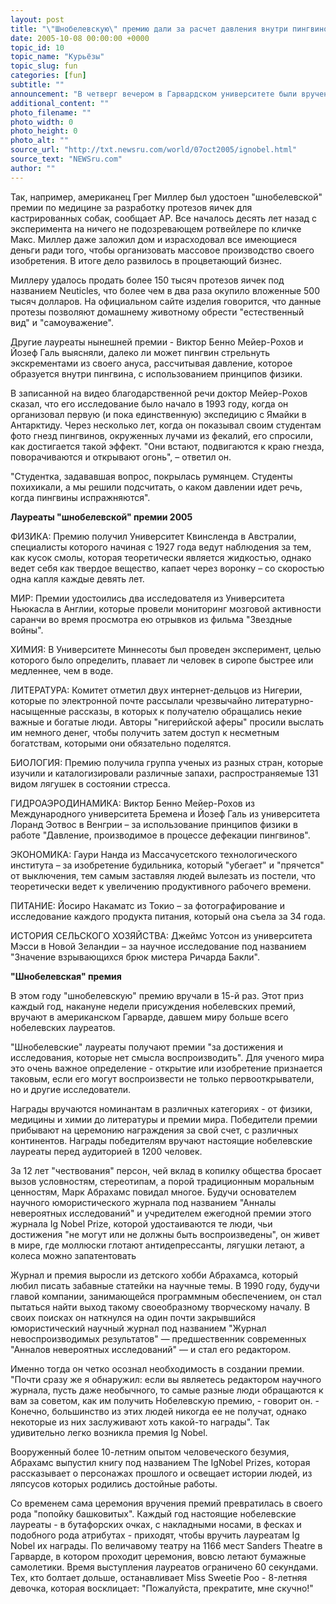 ```yaml
---
layout: post
title: "\"Шнобелевскую\" премию дали за расчет давления внутри пингвинов и их дефекацию"
date: 2005-10-08 00:00:00 +0000
topic_id: 10
topic_name: "Курьёзы"
topic_slug: fun
categories: [fun]
subtitle: ""
announcement: "В четверг вечером в Гарвардском университете были вручены \"шнобелевские\" премии 2005 года в различных категориях. Ig Nobel Prize (от английского ignoble - \"постыдный\", \"позорный\") вручается за самые бесполезные и абсурдные научные исследования и достижения."
additional_content: ""
photo_filename: ""
photo_width: 0
photo_height: 0
photo_alt: ""
source_url: "http://txt.newsru.com/world/07oct2005/ignobel.html"
source_text: "NEWSru.com"
author: ""
---
```

Так, например, американец Грег Миллер был удостоен "шнобелевской" премии по медицине за разработку протезов яичек для кастрированных собак, сообщает АР. Все началось десять лет назад с эксперимента на ничего не подозревающем ротвейлере по кличке Макс. Миллер даже заложил дом и израсходовал все имеющиеся деньги ради того, чтобы организовать массовое производство своего изобретения. В итоге дело развилось в процветающий бизнес.

Миллеру удалось продать более 150 тысяч протезов яичек под названием Neuticles, что более чем в два раза окупило вложенные 500 тысяч долларов. На официальном сайте изделия говорится, что данные протезы позволяют домашнему животному обрести "естественный вид" и "самоуважение".

Другие лауреаты нынешней премии - Виктор Бенно Мейер-Рохов и Йозеф Галь выясняли, далеко ли может пингвин стрельнуть экскрементами из своего ануса, рассчитывая давление, которое образуется внутри пингвина, с использованием принципов физики.

В записанной на видео благодарственной речи доктор Мейер-Рохов сказал, что его исследование было начало в 1993 году, когда он организовал первую (и пока единственную) экспедицию с Ямайки в Антарктиду. Через несколько лет, когда он показывал своим студентам фото гнезд пингвинов, окруженных лучами из фекалий, его спросили, как достигается такой эффект. "Они встают, подвигаются к краю гнезда, поворачиваются и открывают огонь", – ответил он.

"Студентка, задававшая вопрос, покрылась румянцем. Студенты похихикали, а мы решили подсчитать, о каком давлении идет речь, когда пингвины испражняются".

<strong>Лауреаты "шнобелевской" премии 2005</strong>

ФИЗИКА: Премию получил Университет Квинсленда в Австралии, специалисты которого начиная с 1927 года ведут наблюдения за тем, как кусок смолы, которая теоретически является жидкостью, однако ведет себя как твердое вещество, капает через воронку – со скоростью одна капля каждые девять лет.

МИР: Премии удостоились два исследователя из Университета Ньюкасла в Англии, которые провели мониторинг мозговой активности саранчи во время просмотра ею отрывков из фильма "Звездные войны".

ХИМИЯ: В Университете Миннесоты был проведен эксперимент, целью которого было определить, плавает ли человек в сиропе быстрее или медленнее, чем в воде.

ЛИТЕРАТУРА: Комитет отметил двух интернет-дельцов из Нигерии, которые по электронной почте рассылали чрезвычайно литературно-насыщенные рассказы, в которых к получателю обращались некие важные и богатые люди. Авторы "нигерийской аферы" просили выслать им немного денег, чтобы получить затем доступ к несметным богатствам, которыми они обязательно поделятся.

БИОЛОГИЯ: Премию получила группа ученых из разных стран, которые изучили и каталогизировали различные запахи, распространяемые 131 видом лягушек в состоянии стресса.

ГИДРОАЭРОДИНАМИКА: Виктор Бенно Мейер-Рохов из Международного университета Бремена и Йозеф Галь из университета Лоранд Эотвос в Венгрии – за использование принципов физики в работе "Давление, производимое в процессе дефекации пингвинов".

ЭКОНОМИКА: Гаури Нанда из Массачусетского технологического института – за изобретение будильника, который "убегает" и "прячется" от выключения, тем самым заставляя людей вылезать из постели, что теоретически ведет к увеличению продуктивного рабочего времени.

ПИТАНИЕ: Йосиро Накаматс из Токио – за фотографирование и исследование каждого продукта питания, который она съела за 34 года.

ИСТОРИЯ СЕЛЬСКОГО ХОЗЯЙСТВА: Джеймс Уотсон из университета Мэсси в Новой Зеландии – за научное исследование под названием "Значение взрывающихся брюк мистера Ричарда Бакли".

<strong>"Шнобелевская" премия</strong>

В этом году "шнобелевскую" премию вручали в 15-й раз. Этот приз каждый год, накануне недели присуждения нобелевских премий, вручают в американском Гарварде, давшем миру больше всего нобелевских лауреатов.

"Шнобелевские" лауреаты получают премии "за достижения и исследования, которые нет смысла воспроизводить". Для ученого мира это очень важное определение - открытие или изобретение признается таковым, если его могут воспроизвести не только первооткрыватели, но и другие исследователи.

Награды вручаются номинантам в различных категориях - от физики, медицины и химии до литературы и премии мира. Победители премии прибывают на церемонию награждения за свой счет, с различных континентов. Награды победителям вручают настоящие нобелевские лауреаты перед аудиторией в 1200 человек.

За 12 лет "чествования" персон, чей вклад в копилку общества бросает вызов условностям, стереотипам, а порой традиционным моральным ценностям, Марк Абрахамс повидал многое. Будучи основателем научного юмористического журнала под названием "Анналы невероятных исследований" и учредителем ежегодной премии этого журнала Ig Nobel Prize, которой удостаиваются те люди, чьи достижения "не могут или не должны быть воспроизведены", он живет в мире, где моллюски глотают антидепрессанты, лягушки летают, а колеса можно запатентовать

Журнал и премия выросли из детского хобби Абрахамса, который любил писать забавные статейки на научные темы. В 1990 году, будучи главой компании, занимающейся программным обеспечением, он стал пытаться найти выход такому своеобразному творческому началу. В своих поисках он наткнулся на один почти закрывшийся юмористический научный журнал под названием "Журнал невоспроизводимых результатов" &mdash; предшественник современных "Анналов невероятных исследований" &mdash; и стал его редактором.

Именно тогда он четко осознал необходимость в создании премии. "Почти сразу же я обнаружил: если вы являетесь редактором научного журнала, пусть даже необычного, то самые разные люди обращаются к вам за советом, как им получить Нобелевскую премию, - говорит он. - Конечно, большинство из этих людей никогда ее не получат, однако некоторые из них заслуживают хоть какой-то награды". Так удивительно легко возникла премия Ig Nobel.

Вооруженный более 10-летним опытом человеческого безумия, Абрахамс выпустил книгу под названием The IgNobel Prizes, которая рассказывает о персонажах прошлого и освещает истории людей, из ляпсусов которых родились достойные работы.

Со временем сама церемония вручения премий превратилась в своего рода "попойку башковитых". Каждый год настоящие нобелевские лауреаты - в бутафорских очках, с накладными носами, в фесках и подобного рода атрибутах - приходят, чтобы вручить лауреатам Ig Nobel их награды. По величавому театру на 1166 мест Sanders Theatre в Гарварде, в котором проходит церемония, вовсю летают бумажные самолетики. Время выступления лауреатов ограничено 60 секундами. Тех, кто болтает дольше, останавливает Miss Sweetie Poo - 8-летняя девочка, которая восклицает: "Пожалуйста, прекратите, мне скучно!"
